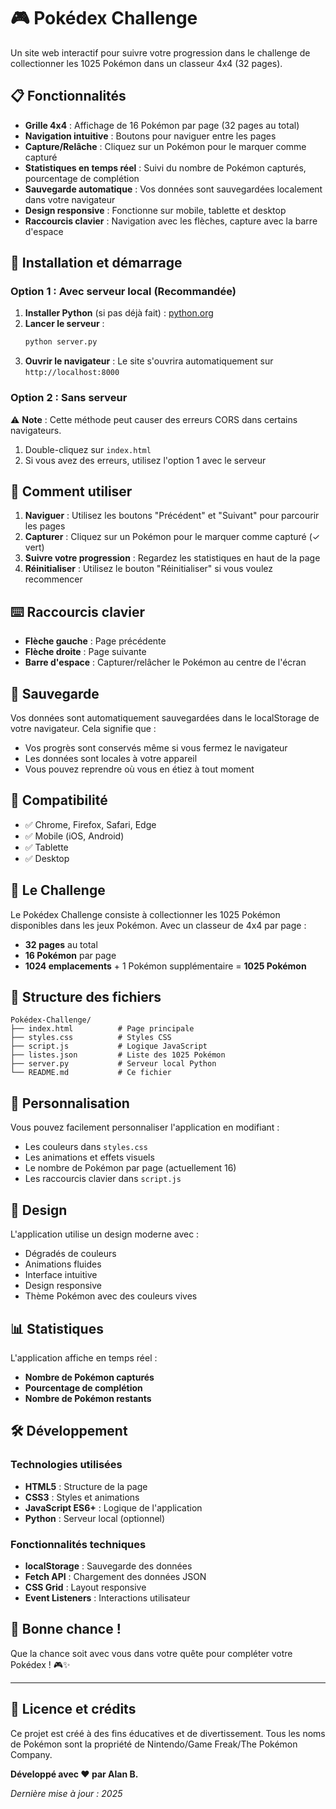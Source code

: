 # 🎮 Pokédex Challenge

Un site web interactif pour suivre votre progression dans le challenge de collectionner les 1025 Pokémon dans un classeur 4x4 (32 pages).

## 📋 Fonctionnalités

- **Grille 4x4** : Affichage de 16 Pokémon par page (32 pages au total)
- **Navigation intuitive** : Boutons pour naviguer entre les pages
- **Capture/Relâche** : Cliquez sur un Pokémon pour le marquer comme capturé
- **Statistiques en temps réel** : Suivi du nombre de Pokémon capturés, pourcentage de complétion
- **Sauvegarde automatique** : Vos données sont sauvegardées localement dans votre navigateur
- **Design responsive** : Fonctionne sur mobile, tablette et desktop
- **Raccourcis clavier** : Navigation avec les flèches, capture avec la barre d'espace

## 🚀 Installation et démarrage

### Option 1 : Avec serveur local (Recommandée)

1. **Installer Python** (si pas déjà fait) : [python.org](https://python.org)
2. **Lancer le serveur** :
   ```bash
   python server.py
   ```
3. **Ouvrir le navigateur** : Le site s'ouvrira automatiquement sur `http://localhost:8000`

### Option 2 : Sans serveur

⚠️ **Note** : Cette méthode peut causer des erreurs CORS dans certains navigateurs.

1. Double-cliquez sur `index.html`
2. Si vous avez des erreurs, utilisez l'option 1 avec le serveur

## 🎯 Comment utiliser

1. **Naviguer** : Utilisez les boutons "Précédent" et "Suivant" pour parcourir les pages
2. **Capturer** : Cliquez sur un Pokémon pour le marquer comme capturé (✓ vert)
3. **Suivre votre progression** : Regardez les statistiques en haut de la page
4. **Réinitialiser** : Utilisez le bouton "Réinitialiser" si vous voulez recommencer

## ⌨️ Raccourcis clavier

- **Flèche gauche** : Page précédente
- **Flèche droite** : Page suivante
- **Barre d'espace** : Capturer/relâcher le Pokémon au centre de l'écran

## 💾 Sauvegarde

Vos données sont automatiquement sauvegardées dans le localStorage de votre navigateur. Cela signifie que :
- Vos progrès sont conservés même si vous fermez le navigateur
- Les données sont locales à votre appareil
- Vous pouvez reprendre où vous en étiez à tout moment

## 📱 Compatibilité

- ✅ Chrome, Firefox, Safari, Edge
- ✅ Mobile (iOS, Android)
- ✅ Tablette
- ✅ Desktop

## 🎯 Le Challenge

Le Pokédex Challenge consiste à collectionner les 1025 Pokémon disponibles dans les jeux Pokémon. Avec un classeur de 4x4 par page :
- **32 pages** au total
- **16 Pokémon** par page
- **1024 emplacements** + 1 Pokémon supplémentaire = **1025 Pokémon**

## 📁 Structure des fichiers

```
Pokédex-Challenge/
├── index.html          # Page principale
├── styles.css          # Styles CSS
├── script.js           # Logique JavaScript
├── listes.json         # Liste des 1025 Pokémon
├── server.py           # Serveur local Python
└── README.md           # Ce fichier
```

## 🔧 Personnalisation

Vous pouvez facilement personnaliser l'application en modifiant :
- Les couleurs dans `styles.css`
- Les animations et effets visuels
- Le nombre de Pokémon par page (actuellement 16)
- Les raccourcis clavier dans `script.js`

## 🎨 Design

L'application utilise un design moderne avec :
- Dégradés de couleurs
- Animations fluides
- Interface intuitive
- Design responsive
- Thème Pokémon avec des couleurs vives

## 📊 Statistiques

L'application affiche en temps réel :
- **Nombre de Pokémon capturés**
- **Pourcentage de complétion**
- **Nombre de Pokémon restants**

## 🛠️ Développement

### Technologies utilisées
- **HTML5** : Structure de la page
- **CSS3** : Styles et animations
- **JavaScript ES6+** : Logique de l'application
- **Python** : Serveur local (optionnel)

### Fonctionnalités techniques
- **localStorage** : Sauvegarde des données
- **Fetch API** : Chargement des données JSON
- **CSS Grid** : Layout responsive
- **Event Listeners** : Interactions utilisateur

## 🎉 Bonne chance !

Que la chance soit avec vous dans votre quête pour compléter votre Pokédex ! 🎮✨

---

## 📄 Licence et crédits

Ce projet est créé à des fins éducatives et de divertissement. Tous les noms de Pokémon sont la propriété de Nintendo/Game Freak/The Pokémon Company.

**Développé avec ❤️ par Alan B.**

*Dernière mise à jour : 2025* 